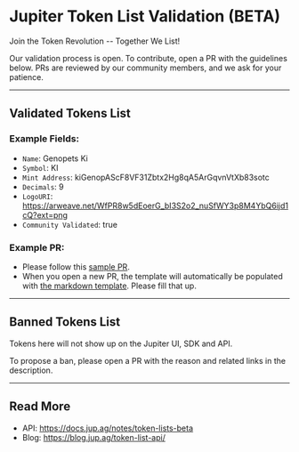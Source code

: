 # Jupiter Token List Validation (BETA)

Join the Token Revolution -- Together We List!

Our validation process is open. To contribute, open a PR with the guidelines below. PRs are reviewed by our community members, and we ask for your patience. 

<hr>

## Validated Tokens List

### Example Fields:  
- `Name`: Genopets Ki
- `Symbol`: KI 
- `Mint Address`: kiGenopAScF8VF31Zbtx2Hg8qA5ArGqvnVtXb83sotc
- `Decimals`: 9 
- `LogoURI`: https://arweave.net/WfPR8w5dEoerG_bI3S2o2_nuSfWY3p8M4YbQ6ijd1cQ?ext=png
- `Community Validated`: true

### Example PR: 
- Please follow this [sample PR](https://github.com/jup-ag/token-list/pull/24).
- When you open a new PR, the template will automatically be populated with [the markdown template](https://github.com/jup-ag/token-list/blob/main/pull_request_template.md). Please fill that up.

<hr>

## Banned Tokens List
Tokens here will not show up on the Jupiter UI, SDK and API.

To propose a ban, please open a PR with the reason and related links in the description.


<hr>

## Read More
- API: https://docs.jup.ag/notes/token-lists-beta
- Blog: https://blog.jup.ag/token-list-api/
